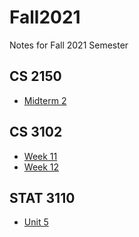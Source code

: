 # Fall2021
Notes for Fall 2021 Semester

## CS 2150
- [Midterm 2](https://nicolasbravo.github.io/Fall2021/cs2150/Midterm%202%20Notes/)

## CS 3102
- [Week 11](https://nicolasbravo.github.io/Fall2021/cs3102/Week%2011/)
- [Week 12](https://nicolasbravo.github.io/Fall2021/cs3102/Week%2012/index.html)

## STAT 3110
- [Unit 5](https://nicolasbravo.github.io/Fall2021/stat3110/Unit%205%20Notes/index.html)
